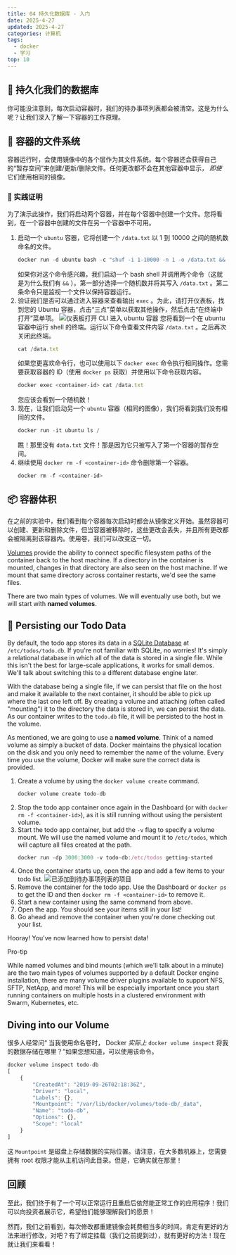 ```yaml
---
title: 04 持久化数据库 - 入门
date: 2025-4-27
updated: 2025-4-27
categories: 计算机
tags:
  - docker
  - 学习
top: 10
---
```


## 💾 持久化我们的数据库

你可能没注意到，每次启动容器时，我们的待办事项列表都会被清空。这是为什么呢？让我们深入了解一下容器的工作原理。

## 📁 容器的文件系统

容器运行时，会使用镜像中的各个层作为其文件系统。每个容器还会获得自己的“暂存空间”来创建/更新/删除文件。任何更改都不会在其他容器中显示， *即使* 它们使用相同的镜像。

### 🧪 实践证明

为了演示此操作，我们将启动两个容器，并在每个容器中创建一个文件。您将看到，在一个容器中创建的文件在另一个容器中不可用。

1. 启动一个 `ubuntu` 容器，它将创建一个 `/data.txt` 以 1 到 10000 之间的随机数命名的文件。
	```js
	docker run -d ubuntu bash -c "shuf -i 1-10000 -n 1 -o /data.txt && tail -f /dev/null"
	```
	如果你对这个命令感兴趣，我们启动一个 bash shell 并调用两个命令（这就是为什么我们有 `&&` ）。第一部分选择一个随机数并将其写入 `/data.txt` 。第二条命令只是监视一个文件以保持容器运行。
2. 验证我们是否可以通过进入容器来查看输出 `exec` 。为此，请打开仪表板，找到您的 Ubuntu 容器，点击“三点”菜单以获取其他操作，然后点击“在终端中打开”菜单项。
	![仪表板打开 CLI 进入 ubuntu 容器](http://localhost/tutorial/persisting-our-data/dashboard-open-cli-ubuntu.png)
	您将看到一个在 ubuntu 容器中运行 shell 的终端。运行以下命令查看文件内容 `/data.txt` 。之后再次关闭此终端。
	```js
	cat /data.txt
	```
	如果您更喜欢命令行，也可以使用以下 `docker exec` 命令执行相同操作。您需要获取容器的 ID（使用 `docker ps` 获取）并使用以下命令获取内容。
	```js
	docker exec <container-id> cat /data.txt
	```
	您应该会看到一个随机数！
3. 现在，让我们启动另一个 `ubuntu` 容器（相同的图像），我们将看到我们没有相同的文件。
	```js
	docker run -it ubuntu ls /
	```
	瞧！那里没有 `data.txt` 文件！那是因为它只被写入了第一个容器的暂存空间。
4. 继续使用 `docker rm -f <container-id>` 命令删除第一个容器。
	```js
	docker rm -f <container-id>
	```

## 📦 容器体积

在之前的实验中，我们看到每个容器每次启动时都会从镜像定义开始。虽然容器可以创建、更新和删除文件，但当容器被移除时，这些更改会丢失，并且所有更改都会被隔离到该容器内。使用卷，我们可以改变这一切。

[Volumes](https://docs.docker.com/storage/volumes/) provide the ability to connect specific filesystem paths of the container back to the host machine. If a directory in the container is mounted, changes in that directory are also seen on the host machine. If we mount that same directory across container restarts, we'd see the same files.

There are two main types of volumes. We will eventually use both, but we will start with **named volumes**.

## 💾 Persisting our Todo Data

By default, the todo app stores its data in a [SQLite Database](https://www.sqlite.org/index.html) at `/etc/todos/todo.db`. If you're not familiar with SQLite, no worries! It's simply a relational database in which all of the data is stored in a single file. While this isn't the best for large-scale applications, it works for small demos. We'll talk about switching this to a different database engine later.

With the database being a single file, if we can persist that file on the host and make it available to the next container, it should be able to pick up where the last one left off. By creating a volume and attaching (often called "mounting") it to the directory the data is stored in, we can persist the data. As our container writes to the `todo.db` file, it will be persisted to the host in the volume.

As mentioned, we are going to use a **named volume**. Think of a named volume as simply a bucket of data. Docker maintains the physical location on the disk and you only need to remember the name of the volume. Every time you use the volume, Docker will make sure the correct data is provided.

1. Create a volume by using the `docker volume create` command.
	```js
	docker volume create todo-db
	```
2. Stop the todo app container once again in the Dashboard (or with `docker rm -f <container-id>`), as it is still running without using the persistent volume.
3. Start the todo app container, but add the `-v` flag to specify a volume mount. We will use the named volume and mount it to `/etc/todos`, which will capture all files created at the path.
	```js
	docker run -dp 3000:3000 -v todo-db:/etc/todos getting-started
	```
4. Once the container starts up, open the app and add a few items to your todo list.
	![已添加到待办事项列表的项目](http://localhost/tutorial/persisting-our-data/items-added.png)
5. Remove the container for the todo app. Use the Dashboard or `docker ps` to get the ID and then `docker rm -f <container-id>` to remove it.
6. Start a new container using the same command from above.
7. Open the app. You should see your items still in your list!
8. Go ahead and remove the container when you're done checking out your list.

Hooray! You've now learned how to persist data!

Pro-tip

While named volumes and bind mounts (which we'll talk about in a minute) are the two main types of volumes supported by a default Docker engine installation, there are many volume driver plugins available to support NFS, SFTP, NetApp, and more! This will be especially important once you start running containers on multiple hosts in a clustered environment with Swarm, Kubernetes, etc.

## Diving into our Volume

很多人经常问“ 当我使用命名卷时， Docker *实际上* `docker volume inspect` 将我的数据存储在哪里？”如果您想知道，可以使用该命令。

```js
docker volume inspect todo-db
[
    {
        "CreatedAt": "2019-09-26T02:18:36Z",
        "Driver": "local",
        "Labels": {},
        "Mountpoint": "/var/lib/docker/volumes/todo-db/_data",
        "Name": "todo-db",
        "Options": {},
        "Scope": "local"
    }
]
```

这 `Mountpoint` 是磁盘上存储数据的实际位置。请注意，在大多数机器上，您需要拥有 root 权限才能从主机访问此目录。但是，它确实就在那里！

## 回顾

至此，我们终于有了一个可以正常运行且重启后依然能正常工作的应用程序！我们可以向投资者展示它，希望他们能够理解我们的愿景！

然而，我们之前看到，每次修改都重建镜像会耗费相当多的时间。肯定有更好的方法来进行修改，对吧？有了绑定挂载（我们之前提到过），就有更好的方法！现在就让我们来看看！